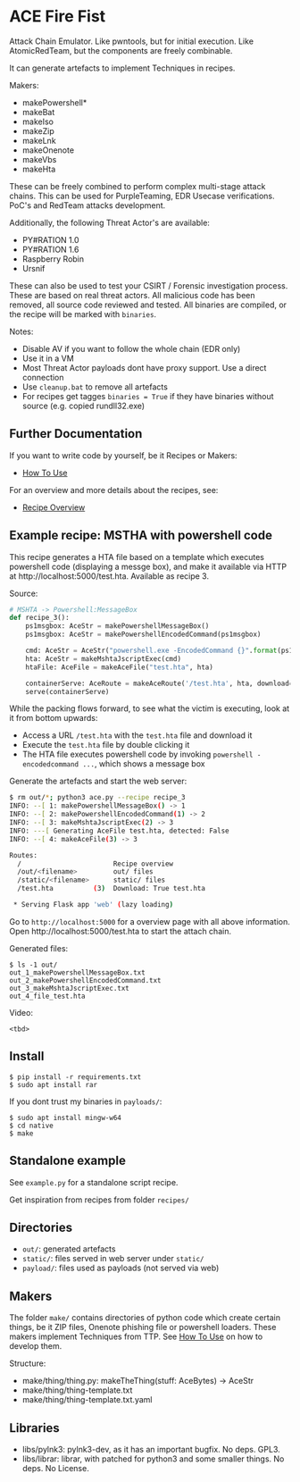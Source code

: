 # ACE Fire Fist 

Attack Chain Emulator. Like pwntools, but for initial execution. Like AtomicRedTeam, but the components are freely combinable. 

It can generate artefacts to implement Techniques in recipes. 

Makers:
* makePowershell*
* makeBat
* makeIso
* makeZip
* makeLnk
* makeOnenote
* makeVbs
* makeHta

These can be freely combined to perform complex multi-stage attack chains. This can be used for PurpleTeaming, EDR Usecase verifications. PoC's and RedTeam attacks development.

Additionally, the following Threat Actor's are available: 
* PY#RATION 1.0
* PY#RATION 1.6
* Raspberry Robin
* Ursnif

These can also be used to test your CSIRT / Forensic investigation process. 
These are based on real threat actors. 
All malicious code has been removed, all source code reviewed and tested.
All binaries are compiled, or the recipe will be marked with `binaries`.

Notes: 
* Disable AV if you want to follow the whole chain (EDR only)
* Use it in a VM
* Most Threat Actor payloads dont have proxy support. Use a direct connection
* Use `cleanup.bat` to remove all artefacts
* For recipes get tagges `binaries = True` if they have binaries without source (e.g. copied rundll32.exe)


## Further Documentation

If you want to write code by yourself, be it Recipes or Makers: 
* [How To Use](docs/howtouse.md)

For an overview and more details about the recipes, see:
* [Recipe Overview](doc/recipe-overview.md)


## Example recipe: MSTHA with powershell code

This recipe 
generates a HTA file based on a template which executes powershell code (displaying a messge box),
and make it available via HTTP at http://localhost:5000/test.hta. Available as recipe 3. 

Source:
```py
# MSHTA -> Powershell:MessageBox
def recipe_3():
    ps1msgbox: AceStr = makePowershellMessageBox()
    ps1msgbox: AceStr = makePowershellEncodedCommand(ps1msgbox)

    cmd: AceStr = AceStr("powershell.exe -EncodedCommand {}".format(ps1msgbox))
    hta: AceStr = makeMshtaJscriptExec(cmd)
    htaFile: AceFile = makeAceFile("test.hta", hta)

    containerServe: AceRoute = makeAceRoute('/test.hta', hta, download=True, downloadName='test.hta')
    serve(containerServe)
```

While the packing flows forward, to see what the victim
is executing, look at it from bottom upwards:
* Access a URL `/test.hta` with the `test.hta` file and download it
* Execute the `test.hta` file by double clicking it
* The HTA file executes powershell code by invoking `powershell -encodedcommand ...`, which shows a message box


Generate the artefacts and start the web server:
```sh
$ rm out/*; python3 ace.py --recipe recipe_3
INFO: --[ 1: makePowershellMessageBox() -> 1
INFO: --[ 2: makePowershellEncodedCommand(1) -> 2
INFO: --[ 3: makeMshtaJscriptExec(2) -> 3
INFO: ---[ Generating AceFile test.hta, detected: False
INFO: --[ 4: makeAceFile(3) -> 3

Routes:
  /                       Recipe overview
  /out/<filename>         out/ files
  /static/<filename>      static/ files
  /test.hta          (3)  Download: True test.hta

 * Serving Flask app 'web' (lazy loading)
```

Go to `http://localhost:5000` for a overview page with all above information. Open http://localhost:5000/test.hta to start the attach chain.

Generated files:
```
$ ls -1 out/
out_1_makePowershellMessageBox.txt
out_2_makePowershellEncodedCommand.txt
out_3_makeMshtaJscriptExec.txt
out_4_file_test.hta
```

Video: 
```
<tbd>
```


## Install

```
$ pip install -r requirements.txt
$ sudo apt install rar
```

If you dont trust my binaries in `payloads/`:
```
$ sudo apt install mingw-w64
$ cd native
$ make
```


## Standalone example

See `example.py` for a standalone script recipe. 

Get inspiration from recipes from folder `recipes/`


## Directories

* `out/`: generated artefacts
* `static/`: files served in web server under `static/`
* `payload/`: files used as payloads (not served via web)


## Makers

The folder `make/` contains directories of python code which
create certain things, be it ZIP files, Onenote phishing file or
powershell loaders. These makers implement Techniques from TTP.
See [How To Use](docs/howtouse.md) on how to develop them.

Structure:
* make/thing/thing.py: makeTheThing(stuff: AceBytes) -> AceStr
* make/thing/thing-template.txt
* make/thing/thing-template.txt.yaml


## Libraries

* libs/pylnk3: pylnk3-dev, as it has an important bugfix. No deps. GPL3.
* libs/librar: librar, with patched for python3 and some smaller things. No deps. No License.
